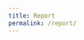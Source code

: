 ```yaml
---
title: Report
permalink: /report/
---
```


<object data="../assets/pdf/tfg_giaa_memoria.pdf" width="1600" height="2000" type='application/pdf'></object>